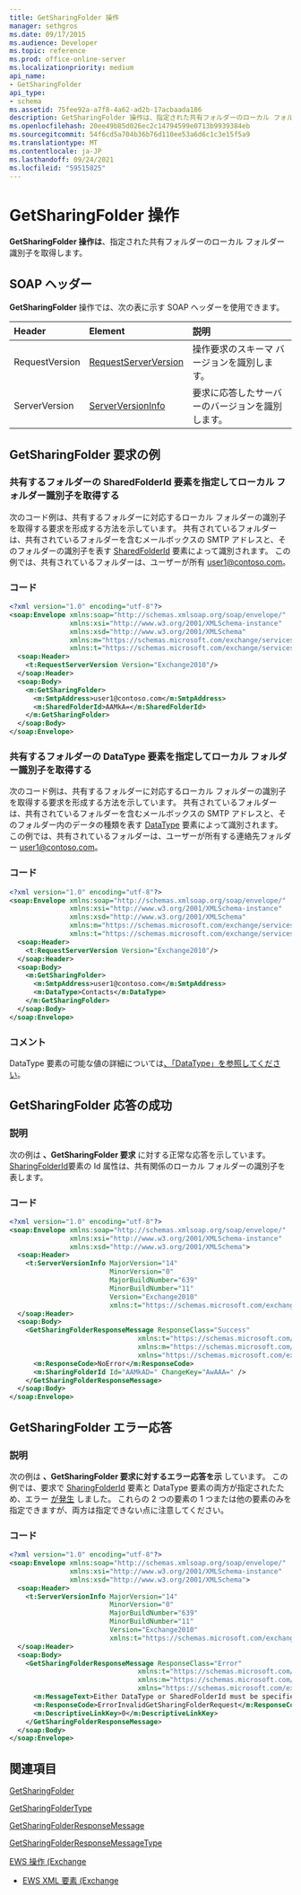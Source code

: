 ```yaml
---
title: GetSharingFolder 操作
manager: sethgros
ms.date: 09/17/2015
ms.audience: Developer
ms.topic: reference
ms.prod: office-online-server
ms.localizationpriority: medium
api_name:
- GetSharingFolder
api_type:
- schema
ms.assetid: 75fee92a-a7f8-4a62-ad2b-17acbaada186
description: GetSharingFolder 操作は、指定された共有フォルダーのローカル フォルダー識別子を取得します。
ms.openlocfilehash: 20ee49b85d026ec2c14794599e0713b9939384eb
ms.sourcegitcommit: 54f6cd5a704b36b76d110ee53a6d6c1c3e15f5a9
ms.translationtype: MT
ms.contentlocale: ja-JP
ms.lasthandoff: 09/24/2021
ms.locfileid: "59515825"
---
```

# <a name="getsharingfolder-operation"></a>GetSharingFolder 操作

**GetSharingFolder 操作は**、指定された共有フォルダーのローカル フォルダー識別子を取得します。 
  
## <a name="soap-headers"></a>SOAP ヘッダー

**GetSharingFolder** 操作では、次の表に示す SOAP ヘッダーを使用できます。 
  
|**Header**|**Element**|**説明**|
|:-----|:-----|:-----|
|RequestVersion  <br/> |[RequestServerVersion](requestserverversion.md) <br/> |操作要求のスキーマ バージョンを識別します。  <br/> |
|ServerVersion  <br/> |[ServerVersionInfo](serverversioninfo.md) <br/> |要求に応答したサーバーのバージョンを識別します。  <br/> |
   
## <a name="getsharingfolder-request-example"></a>GetSharingFolder 要求の例

### <a name="getting-the-local-folder-identifier-by-specifying-the-sharedfolderid-element-of-the-folder-being-shared"></a>共有するフォルダーの SharedFolderId 要素を指定してローカル フォルダー識別子を取得する

次のコード例は、共有するフォルダーに対応するローカル フォルダーの識別子を取得する要求を形成する方法を示しています。 共有されているフォルダーは、共有されているフォルダーを含むメールボックスの SMTP アドレスと、そのフォルダーの識別子を表す [SharedFolderId](sharedfolderid.md) 要素によって識別されます。 この例では、共有されているフォルダーは、ユーザーが所有 user1@contoso.com。 
  
### <a name="code"></a>コード

```XML
<?xml version="1.0" encoding="utf-8"?>
<soap:Envelope xmlns:soap="http://schemas.xmlsoap.org/soap/envelope/"
               xmlns:xsi="http://www.w3.org/2001/XMLSchema-instance"
               xmlns:xsd="http://www.w3.org/2001/XMLSchema"
               xmlns:m="https://schemas.microsoft.com/exchange/services/2006/messages"
               xmlns:t="https://schemas.microsoft.com/exchange/services/2006/types">
  <soap:Header>
    <t:RequestServerVersion Version="Exchange2010"/>
  </soap:Header>
  <soap:Body>
    <m:GetSharingFolder>
      <m:SmtpAddress>user1@contoso.com</m:SmtpAddress>
      <m:SharedFolderId>AAMkA=</m:SharedFolderId>
    </m:GetSharingFolder>
  </soap:Body>
</soap:Envelope>
```

### <a name="getting-the-local-folder-identifier-by-specifying-the-datatype-element-of-the-folder-being-shared"></a>共有するフォルダーの DataType 要素を指定してローカル フォルダー識別子を取得する

次のコード例は、共有するフォルダーに対応するローカル フォルダーの識別子を取得する要求を形成する方法を示しています。 共有されているフォルダーは、共有されているフォルダーを含むメールボックスの SMTP アドレスと、そのフォルダー内のデータの種類を表す [DataType](datatype.md) 要素によって識別されます。 この例では、共有されているフォルダーは、ユーザーが所有する連絡先フォルダー user1@contoso.com。 
  
### <a name="code"></a>コード

```XML
<?xml version="1.0" encoding="utf-8"?>
<soap:Envelope xmlns:soap="http://schemas.xmlsoap.org/soap/envelope/"
               xmlns:xsi="http://www.w3.org/2001/XMLSchema-instance"
               xmlns:xsd="http://www.w3.org/2001/XMLSchema"
               xmlns:m="https://schemas.microsoft.com/exchange/services/2006/messages"
               xmlns:t="https://schemas.microsoft.com/exchange/services/2006/types">
  <soap:Header>
    <t:RequestServerVersion Version="Exchange2010"/>
  </soap:Header>
  <soap:Body>
    <m:GetSharingFolder>
      <m:SmtpAddress>user1@contoso.com</m:SmtpAddress>
      <m:DataType>Contacts</m:DataType>
    </m:GetSharingFolder>
  </soap:Body>
</soap:Envelope>
```

### <a name="comments"></a>コメント

DataType 要素の可能な値の詳細については[、「DataType」を参照してください](datatype.md)。 
  
## <a name="successful-getsharingfolder-response"></a>GetSharingFolder 応答の成功

### <a name="description"></a>説明

次の例は **、GetSharingFolder 要求** に対する正常な応答を示しています。 [SharingFolderId](sharingfolderid.md)要素の Id 属性は、共有関係のローカル フォルダーの識別子を表します。  
  
### <a name="code"></a>コード

```XML
<?xml version="1.0" encoding="utf-8"?>
<soap:Envelope xmlns:soap="http://schemas.xmlsoap.org/soap/envelope/" 
               xmlns:xsi="http://www.w3.org/2001/XMLSchema-instance" 
               xmlns:xsd="http://www.w3.org/2001/XMLSchema">
  <soap:Header>
    <t:ServerVersionInfo MajorVersion="14" 
                         MinorVersion="0" 
                         MajorBuildNumber="639" 
                         MinorBuildNumber="11" 
                         Version="Exchange2010" 
                         xmlns:t="https://schemas.microsoft.com/exchange/services/2006/types" />
  </soap:Header>
  <soap:Body>
    <GetSharingFolderResponseMessage ResponseClass="Success"
                                xmlns:t="https://schemas.microsoft.com/exchange/services/2006/types"
                                xmlns:m="https://schemas.microsoft.com/exchange/services/2006/messages"
                                xmlns="https://schemas.microsoft.com/exchange/services/2006/messages">
      <m:ResponseCode>NoError</m:ResponseCode>
      <m:SharingFolderId Id="AAMkAD=" ChangeKey="AwAAA=" />
    </GetSharingFolderResponseMessage>
  </soap:Body>
</soap:Envelope>
```

## <a name="getsharingfolder-error-response"></a>GetSharingFolder エラー応答

### <a name="description"></a>説明

次の例は **、GetSharingFolder 要求に対するエラー応答を示** しています。 この例では、要求で [SharingFolderId](sharingfolderid.md) 要素と DataType 要素の両方が指定されたため、エラー [が発生](datatype.md) しました。 これらの 2 つの要素の 1 つまたは他の要素のみを指定できますが、両方は指定できない点に注意してください。 
  
### <a name="code"></a>コード

```XML
<?xml version="1.0" encoding="utf-8"?>
<soap:Envelope xmlns:soap="http://schemas.xmlsoap.org/soap/envelope/" 
               xmlns:xsi="http://www.w3.org/2001/XMLSchema-instance" 
               xmlns:xsd="http://www.w3.org/2001/XMLSchema">
  <soap:Header>
    <t:ServerVersionInfo MajorVersion="14" 
                         MinorVersion="0" 
                         MajorBuildNumber="639" 
                         MinorBuildNumber="11" 
                         Version="Exchange2010" 
                         xmlns:t="https://schemas.microsoft.com/exchange/services/2006/types" />
  </soap:Header>
  <soap:Body>
    <GetSharingFolderResponseMessage ResponseClass="Error" 
                                xmlns:t="https://schemas.microsoft.com/exchange/services/2006/types"
                                xmlns:m="https://schemas.microsoft.com/exchange/services/2006/messages"
                                xmlns="https://schemas.microsoft.com/exchange/services/2006/messages">
      <m:MessageText>Either DataType or SharedFolderId must be specified, but not both.</m:MessageText>
      <m:ResponseCode>ErrorInvalidGetSharingFolderRequest</m:ResponseCode>
      <m:DescriptiveLinkKey>0</m:DescriptiveLinkKey>
    </GetSharingFolderResponseMessage>
  </soap:Body>
</soap:Envelope>
```

## <a name="see-also"></a>関連項目



[GetSharingFolder](getsharingfolder.md)
  
[GetSharingFolderType](https://msdn.microsoft.com/library/ExchangeWebServices.GetSharingFolderType.aspx)
  
[GetSharingFolderResponseMessage](getsharingfolderresponsemessage.md)
  
[GetSharingFolderResponseMessageType](https://msdn.microsoft.com/library/ExchangeWebServices.GetSharingFolderResponseMessageType.aspx)


[EWS 操作 (Exchange](ews-operations-in-exchange.md)
  
- [EWS XML 要素 (Exchange](ews-xml-elements-in-exchange.md)

